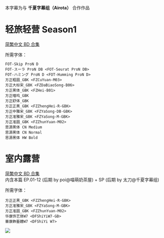 本字幕为与 **千夏字幕组（Airota）** 合作作品

# 轻旅轻营 Season1

[简繁中文 BD 合集](https://github.com/Nekomoekissaten-SUB/Nekomoekissaten-Storage/releases/download/subtitle_pkg/Yurucamp_S1_BD_zho.7z)

所需字体：
```
FOT-Skip ProN D
FOT-スーラ ProN DB <FOT-Seurat ProN DB>
FOT-ハミング ProN D <FOT-Humming ProN D>
方正粗圆_GBK <FZCuYuan-M03>
方正大标宋_GBK <FZDaBiaoSong-B06>
方正黑体_GBK <FZHei-B01>
方正喵呜_GBK
方正舒体_GBK
方正正黑_GBK <FZZhengHei-R-GBK>
方正中雅宋_GBK <FZYaSong-DB-GBK>
方正准雅宋_GBK <FZYaSong-M-GBK>
方正准圆_GBK <FZZhunYuan-M02>
思源黑体 CN Medium
思源黑体 CN Normal
思源黑体 HW Bold
```

# 室内露营

[简繁中文 BD 合集](https://github.com/Nekomoekissaten-SUB/Nekomoekissaten-Storage/releases/download/subtitle_pkg/Heyacamp_BD_zho.7z)  
内含本篇 EP.01-12 (后期 by poi@喵萌奶茶屋) + SP (后期 by 太刀@千夏字幕组)

所需字体：
```
方正正黑_GBK <FZZhengHei-R-GBK>
方正准雅宋_GBK <FZYaSong-M-GBK>
方正准圆_GBK <FZZhunYuan-M02>
华康饰艺体W7 <DFShiYiW7-GB>
華康飾藝體W7 <DFShiYi W7>
```

![](https://nekomoe.pages.dev/images/2020-01/heyacamp.jpg)
